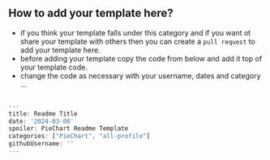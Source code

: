 ## How to add your template here?

- if you think your template falls under this category and if you want ot share your template with others then you can create a `pull request` to add your template here.
- before adding your template copy the code from below and add it top of your template code.
- change the code as necessary with your username, dates and category ...

```js

---
title: Readme Title
date: '2024-03-08'
spoiler: PieChart Readme Template
categories: ["PieChart", "all-profile"]
githubUsername: ''
---

```